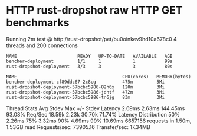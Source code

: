 # HTTP rust-dropshot raw HTTP GET benchmarks

Running 2m test @ http://rust-dropshot/pet/bu0oinkev9hd10a678c0
  4 threads and 200 connections
```
NAME                       READY   UP-TO-DATE   AVAILABLE   AGE
bencher-deployment         1/1     1            1           99s
rust-dropshot-deployment   3/3     3            3           80s
```
```
NAME                                        CPU(cores)   MEMORY(bytes)   
bencher-deployment-cf89ddc67-2c8cg          475m         5Mi             
rust-dropshot-deployment-57bcbc5986-82h6x   120m         3Mi             
rust-dropshot-deployment-57bcbc5986-jdhtf   472m         3Mi             
rust-dropshot-deployment-57bcbc5986-tn6jg   83m          3Mi             
```
 
  Thread Stats   Avg      Stdev     Max   +/- Stdev
    Latency     2.69ms    2.63ms 144.45ms   93.08%
    Req/Sec    18.59k     2.23k   30.70k    71.74%
  Latency Distribution
     50%    2.26ms
     75%    3.32ms
     90%    4.69ms
     99%   10.69ms
  6657156 requests in 1.50m, 1.53GB read
Requests/sec:  73905.16
Transfer/sec:     17.34MB
